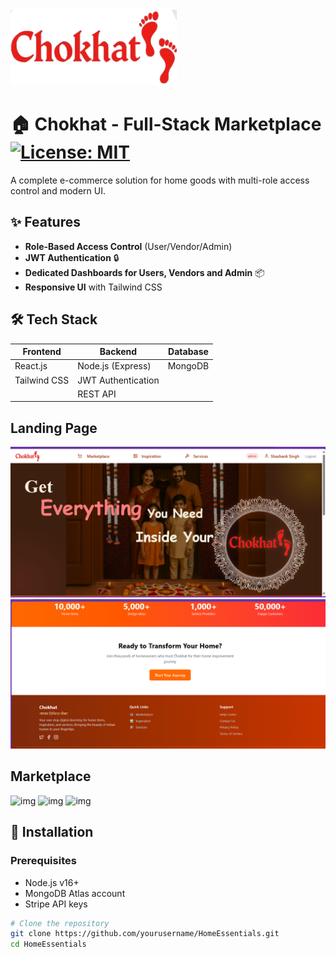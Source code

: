 ![Chokhat-Logo](./screenshots/navlogo.png)
# 🏠 Chokhat - Full-Stack Marketplace [![License: MIT](https://img.shields.io/badge/License-MIT-yellow.svg)](https://opensource.org/licenses/MIT)

A complete e-commerce solution for home goods with multi-role access control and modern UI.

## ✨ Features
- **Role-Based Access Control** (User/Vendor/Admin)
- **JWT Authentication** 🔒
- **Dedicated Dashboards for Users, Vendors and Admin** 📦
- **Responsive UI** with Tailwind CSS

## 🛠 Tech Stack
| Frontend              | Backend               | Database        |
|-----------------------|-----------------------|-----------------|
| React.js              | Node.js (Express)     | MongoDB         |
| Tailwind CSS          | JWT Authentication    | 
|                       | REST API              |                 |

## Landing Page
  ![landing page](./screenshots/landingPage.png)
 ![landing page](./screenshots/lp2.png)
## Marketplace
 ![img](./screenshots/marketplace1.png)
 ![img](./screenshots/marketplace2.png)
![img](./screenshots/marketplace3.png)
 

## 🚀 Installation

### Prerequisites
- Node.js v16+
- MongoDB Atlas account
- Stripe API keys

```bash
# Clone the repository
git clone https://github.com/yourusername/HomeEssentials.git
cd HomeEssentials
